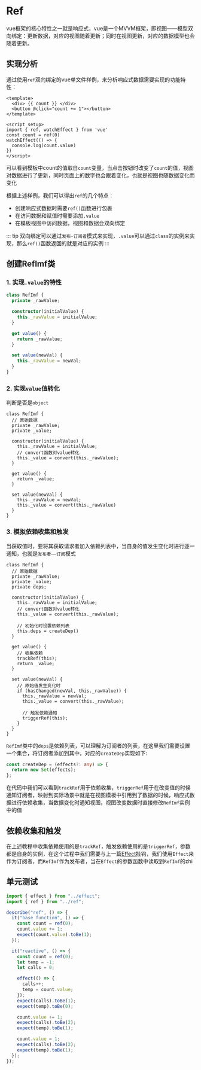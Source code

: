 # Ref

vue框架的核心特性之一就是响应式，vue是一个MVVM框架，即视图——模型双向绑定：更新数据，对应的视图随着更新；同时在视图更新，对应的数据模型也会随着更新。

## 实现分析

通过使用`ref`双向绑定的vue单文件样例，来分析响应式数据需要实现的功能特性：
```vue
<template>
  <div> {{ count }} </div>
  <button @click="count += 1"></button>
</template>

<script setup>
import { ref, watchEffect } from 'vue'
const count = ref(0)
watchEffect(() => {
  console.log(count.value)
})
</script>
```

可以看到模板中count的值取自`count`变量，当点击按钮时改变了`count`的值，视图对数据进行了更新，同时页面上的数字也会跟着变化，也就是视图也随数据变化而变化

根据上述样例，我们可以得出`ref`的几个特点：
- 创建响应式数据时需要`ref()`函数进行包裹
- 在访问数据和赋值时需要添加`.value`
- 在模板视图中访问数据，视图和数据会双向绑定

::: tip
双向绑定可以通过`发布-订阅者`模式来实现，`.value`可以通过`class`的实例来实现，那么`ref()`函数返回的就是对应的实例
:::

## 创建RefImf类

### 1. 实现`.value`的特性

``` typescript
class RefImf {
  private _rawValue;

  constructor(initialValue) {
    this._rawValue = initialValue;
  }

  get value() {
    return _rawValue;
  }

  set value(newVal) {
    this._rawValue = newVal;
  }
}
```

### 2. 实现`value`值转化

 判断是否是`object`

``` typescript{8-9,18}
class RefImf {
  // 原始数据
  private _rawValue;
  private _value;

  constructor(initialValue) {
    this._rawValue = initialValue;
    // convert函数对value转化
    this._value = convert(this._rawValue);
  }

  get value() {
    return _value;
  }

  set value(newVal) {
    this._rawValue = newVal;
    this._value = convert(this._rawValue)
  }
}
```

### 3. 模拟依赖收集和触发

当获取值时，要将其获取请求者加入依赖列表中，当自身的值发生变化时进行逐一通知，也就是`发布者——订阅`模式

``` typescript{5,12-13,18,23-24,28-30}
class RefImf {
  // 原始数据
  private _rawValue;
  private _value;
  private deps;

  constructor(initialValue) {
    this._rawValue = initialValue;
    // convert函数对value转化
    this._value = convert(this._rawValue);

    // 初始化时设置依赖列表
    this.deps = createDep()
  }

  get value() {
    // 收集依赖
    trackRef(this);
    return _value;
  }

  set value(newVal) {
    // 原始值发生变化时
    if (hasChanged(newVal, this._rawValue)) {
      this._rawValue = newVal;
      this._value = convert(this._rawValue);

      // 触发依赖通知
      triggerRef(this);
    }
  }
}
```

`RefImf`类中的`deps`是依赖列表，可以理解为订阅者的列表，在这里我们需要设置一个集合，将订阅者添加到其中，对应的`createDep`实现如下:

``` typescript
const createDep = (effects?: any) => {
  return new Set(effects);
};
```

在代码中我们可以看到`trackRef`用于依赖收集，`triggerRef`用于在改变值的时候通知订阅者，映射到实际场景中就是在视图模板中引用到了数据的时候，响应式数据进行依赖收集，当数据变化时通知视图，视图改变数据时直接修改`RefImf`实例中的值

## 依赖收集和触发

在上述教程中收集依赖使用的是`trackRef`，触发依赖使用的是`triggerRef`，参数都是自身的实例，在这个过程中我们需要与上一篇[Effect](./effect.md)挂钩，我们使用`Effect`来作为订阅者，而`RefImf`作为发布者，当在`Effect`的参数函数中读取到`RefImf`的zhi

## 单元测试

```ts
import { effect } from "../effect";
import { ref } from "../ref";

describe("ref", () => {
  it("base function", () => {
    const count = ref(0);
    count.value += 1;
    expect(count.value).toBe(1);
  });

  it("reactive", () => {
    const count = ref(0);
    let temp = -1;
    let calls = 0;

    effect(() => {
      calls++;
      temp = count.value;
    });
    expect(calls).toBe(1);
    expect(temp).toBe(0);

    count.value += 1;
    expect(calls).toBe(2);
    expect(temp).toBe(1);

    count.value = 1;
    expect(calls).toBe(2);
    expect(temp).toBe(1);
  });
});

```